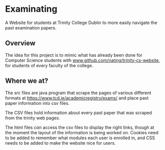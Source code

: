 # Examinating
A Website for students at Trinity College Dublin to more easily navigate the past examination papers.

## Overview
The idea for this project is to mimic what has already been done for Computer Science students with www.github.com/nating/trinity-cs-website, for students of every faculty of the college.  

## Where we at?
The src files are java program that scrape the pages of various different formats at https://www.tcd.ie/academicregistry/exams/ and place past paper information into csv files.

The CSV files hold information about every past paper that was scraped from the trinity web pages.

The html files *can* access the csv files to display the right links, though at the moment the layout of the information is being worked on. Cookies need to be added to remember what modules each user is enrolled in, and CSS needs to be added to make the website nice for users.
